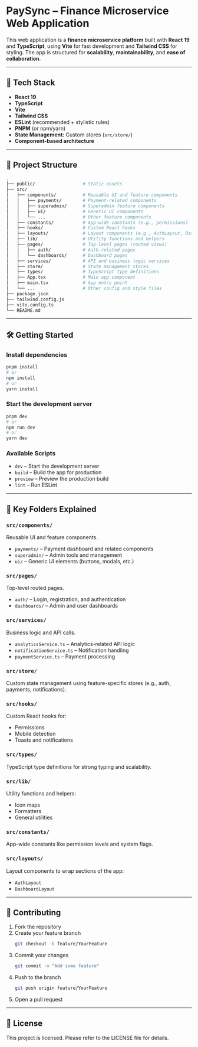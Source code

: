 
# PaySync – Finance Microservice Web Application

This web application is a **finance microservice platform** built with **React 19** and **TypeScript**, using **Vite** for fast development and **Tailwind CSS** for styling. The app is structured for **scalability**, **maintainability**, and **ease of collaboration**.

---

## 🚀 Tech Stack

- **React 19**
- **TypeScript**
- **Vite**
- **Tailwind CSS**
- **ESLint** (recommended + stylistic rules)
- **PNPM** (or npm/yarn)
- **State Management:** Custom stores (`src/store/`)
- **Component-based architecture**

---

## 📁 Project Structure

```bash
.
├── public/                  # Static assets
├── src/
│   ├── components/          # Reusable UI and feature components
│   │   ├── payments/        # Payment-related components
│   │   ├── superadmin/      # Superadmin feature components
│   │   ├── ui/              # Generic UI components
│   │   └── ...              # Other feature components
│   ├── constants/           # App-wide constants (e.g., permissions)
│   ├── hooks/               # Custom React hooks
│   ├── layouts/             # Layout components (e.g., AuthLayout, DashboardLayout)
│   ├── lib/                 # Utility functions and helpers
│   ├── pages/               # Top-level pages (routed views)
│   │   ├── auth/            # Auth-related pages
│   │   └── dashboards/      # Dashboard pages
│   ├── services/            # API and business logic services
│   ├── store/               # State management stores
│   ├── types/               # TypeScript type definitions
│   ├── App.tsx              # Main app component
│   ├── main.tsx             # App entry point
│   └── ...                  # Other config and style files
├── package.json
├── tailwind.config.js
├── vite.config.ts
└── README.md
```

---

## 🛠️ Getting Started

### Install dependencies

```bash
pnpm install
# or
npm install
# or
yarn install
```

### Start the development server

```bash
pnpm dev
# or
npm run dev
# or
yarn dev
```

### Available Scripts

- `dev` – Start the development server
- `build` – Build the app for production
- `preview` – Preview the production build
- `lint` – Run ESLint

---

## 🧠 Key Folders Explained

### `src/components/`
Reusable UI and feature components.
- `payments/` – Payment dashboard and related components
- `superadmin/` – Admin tools and management
- `ui/` – Generic UI elements (buttons, modals, etc.)

### `src/pages/`
Top-level routed pages.
- `auth/` – Login, registration, and authentication
- `dashboards/` – Admin and user dashboards

### `src/services/`
Business logic and API calls.
- `analyticsService.ts` – Analytics-related API logic
- `notificationService.ts` – Notification handling
- `paymentService.ts` – Payment processing

### `src/store/`
Custom state management using feature-specific stores (e.g., auth, payments, notifications).

### `src/hooks/`
Custom React hooks for:
- Permissions
- Mobile detection
- Toasts and notifications

### `src/types/`
TypeScript type definitions for strong typing and scalability.

### `src/lib/`
Utility functions and helpers:
- Icon maps
- Formatters
- General utilities

### `src/constants/`
App-wide constants like permission levels and system flags.

### `src/layouts/`
Layout components to wrap sections of the app:
- `AuthLayout`
- `DashboardLayout`

---

## 🤝 Contributing

1. Fork the repository  
2. Create your feature branch  
   ```bash
   git checkout -b feature/YourFeature
   ```
3. Commit your changes  
   ```bash
   git commit -m "Add some feature"
   ```
4. Push to the branch  
   ```bash
   git push origin feature/YourFeature
   ```
5. Open a pull request

---

## 📄 License

This project is licensed. Please refer to the LICENSE file for details.


